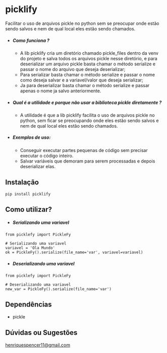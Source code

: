 # picklify
Facilitar o uso de arquivos pickle no python sem se preocupar onde estão sendo salvos e nem de qual local eles estão sendo chamados.
 
- ##### Como funciona ?
   - A lib picklify cria um diretório chamado pickle_files dentro da venv do projeto e salva todos os arquivos pickle nesse diretório, e para deserializar um arquivo pickle basta chamar o método serialize e passar o nome do arquivo que deseja deserializar;
   - Para serializar basta chamar o método serialize e passar o nome como deseja salvar e a variavel/valor que deseja serializar;
   - Ja para deserializar basta chamar o método serialize e passar apenas o nome ja salvo anteriormente.
- ##### Qual é a utilidade e porque não usar a biblioteca pickle diretamente ?
    - A utilidade é que a lib picklify facilita o uso de arquivos pickle no python, sem ficar se preocupando onde eles estão sendo salvos e nem de qual local eles estão sendo chamados.
- ##### Exemplos de uso:
    - Conseguir executar partes pequenas de código sem precisar executar o código inteiro.
    - Salvar variáveis que demoram para serem processadas e depois deserializar elas.

## Instalação
```
pip install picklify
```
## Como utilizar?
- ##### Serializando uma variavel
```
from picklefy import PickleFy

# Serializando uma variavel
variavel = 'Ola Mundo'
ok = PickleFy().serialize(file_name='var', variavel=variavel)

```
- ##### Deserializando uma variavel
```
from picklefy import PickleFy

# Deserializando uma variavel
new_var = PickleFy().serialize(file_name='var')
```

## Dependências
- pickle

## Dúvidas ou Sugestões
henriquespencer11@gmail.com
